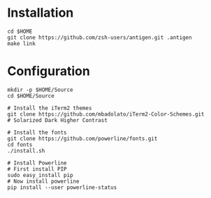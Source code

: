 # Installation

    cd $HOME
    git clone https://github.com/zsh-users/antigen.git .antigen
    make link

# Configuration

    mkdir -p $HOME/Source
    cd $HOME/Source

    # Install the iTerm2 themes
    git clone https://github.com/mbadolato/iTerm2-Color-Schemes.git
    # Solarized Dark Higher Contrast

    # Install the fonts
    git clone https://github.com/powerline/fonts.git
    cd fonts
    ./install.sh

    # Install Powerline
    # First install PIP
    sudo easy_install pip
    # Now install powerline
    pip install --user powerline-status

